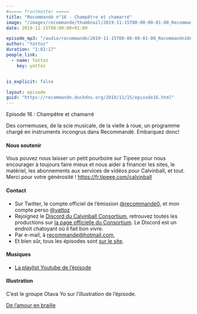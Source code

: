 ```yaml
---
#===== frontmatter =====
title: "Recommandé n°16 - Champêtre et chamarré"
image: "/images/recommande/thumbnail/2019-11-15T00-00-00-01-00_Recommandn16Champtreetchamarr.jpg"
date: 2019-11-15T00:00:00+01:00

episode_mp3: "/audio/recommande/2019-11-15T00-00-00-01-00_Recommandn16Champtreetchamarr.mp3"
author: "Yattoz"
duration: "1:02:17"
people_link: 
  - name: Yattoz
    key: yattoz


is_explicit: false

layout: episode
guid: "https://recommande.duckdns.org/2019/11/15/episode16.html"
---
```


<PodcastHeader/>

<!-- ECRIRE LA DESCRIPTION DE L'EPISODE SOUS CETTE LIGNE -->


 Episode 16 : Champêtre et chamarré 

<p>Des cornemuses, de la scie musicale, de la vielle à roue, un programme chargé en instruments incongrus dans Recommandé. Embarquez donc!</p>

<h4>Nous soutenir</h4>

<p>Vous pouvez nous laisser un petit pourboire sur Tipeee pour nous encourager à toujours faire mieux et nous aider à financer les sites, le matériel, les abonnements aux services de vidéos pour Calvinball, et tout. Merci pour votre générosité ! <a href="https://fr.tipeee.com/calvinball" rel="nofollow">https://fr.tipeee.com/calvinball</a></p>

<h4>Contact</h4>

<ul>
  <li>Sur Twitter, le compte officiel de l’émission <a href="https://twitter.com/recommande0" rel="nofollow">@recommande0</a>, et mon compte perso <a href="https://twitter.com/yattoz" rel="nofollow">@yattoz</a></li>
  <li>Rejoignez le <a href="https://discord.gg/4RnA9v7" rel="nofollow">Discord du Calvinball Consortium</a>, retrouvez toutes les productions sur <a href="https://calvinballradio.wordpress.com/" rel="nofollow">la page officielle du Consortium</a>. Le Discord est un endroit chatoyant où il fait bon vivre.</li>
  <li>Par e-mail, à <a href="mailto:recommande@hotmail.com" rel="nofollow">recommande@hotmail.com</a>,</li>
  <li>Et bien sûr, tous les épisodes sont <a href="https://recommande.duckdns.org" rel="nofollow">sur le site</a>.</li>
</ul>

<h4>Musiques</h4>

<ul>
  <li><a href="https://www.youtube.com/playlist?list=PLNjXbZkItxtZ267rodIcXHVojJG8f7jLd" rel="nofollow">La playlist Youtube de l’épisode</a></li>
</ul>

<h4>Illustration</h4>

<p>C’est le groupe Otava Yo sur l’illustration de l’épisode.</p>

<p><a href="https://www.youtube.com/watch?v=rBDe8R0MoMk" rel="nofollow">De l’amour en braille</a></p>


